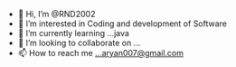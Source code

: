 - 👋 Hi, I’m @RND2002
- 👀 I’m interested in Coding and development of Software
- 🌱 I’m currently learning ...java
- 💞️ I’m looking to collaborate on ...
- 📫 How to reach me ...aryan007@gmail.com

<!---
RND2002/RND2002 is a ✨ special ✨ repository because its `README.md` (this file) appears on your GitHub profile.
You can click the Preview link to take a look at your changes.
--->
